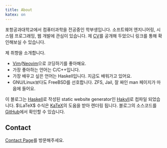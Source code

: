 ```yaml
---
title: About
katex: on
---
```


포항공과대학교에서 컴퓨터과학을 전공중인 학부생입니다. 소프트웨어 엔지니어링,
시스템 프로그래밍, 웹 개발에 관심이 있습니다. 제 [CV]를 공개해 두었으니
링크를 통해 확인해보실 수 있습니다.

제 취향을 소개합니다.

- [Vim]/[Neovim]으로 코딩하기를 좋아해요.
- 가장 좋아하는 언어는 C/C++입니다.
- 가장 배우고 싶은 언어는 Haskell입니다. 지금도 배워가고 있어요.
- GNU/Linux보다도 FreeBSD를 선호합니다. ZFS, Jail, 잘 짜인 man 페이지가 마음에
  들어요.

이 블로그는 [Haskell]로 작성된 static website generator인 [Hakyll]로 컴파일
되었습니다. $\LaTeX$ 수식은 [KaTeX]의 도움을 받아 렌더링 됩니다. 블로그의
소스코드를 [GitHub][source-code]에서 확인할 수 있습니다.

[CV]: #
[Vim]: https://www.vim.org
[Neovim]: https://neovim.io
[Haskell]: https://haskell.org
[Hakyll]: https://jaspervdj.be/hakyll/tutorials.html
[KaTeX]: https://katex.org
[source-code]: https://github.com/kimminss0/minseo-kim.net

## Contact

[Contact Page](/contact.html)를 방문해주세요.
